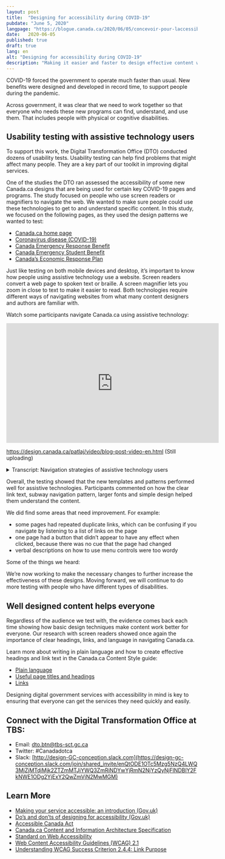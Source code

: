```yaml
---
layout: post
title:  "Designing for accessibility during COVID-19"
pubdate: "June 5, 2020"
langpage: "https://blogue.canada.ca/2020/06/05/concevoir-pour-laccessibilite.html"
date:   2020-06-05
published: true
draft: true
lang: en
alt: "Designing for accessibility during COVID-19"
description: "Making it easier and faster to design effective content within a coherent digital experience."
---
```


COVID-19 forced the government to operate much faster than usual. New benefits were designed and developed in record time, to support people during the pandemic. 

Across government, it was clear that we need to work together so that everyone who needs these new programs can find, understand, and use them. That includes people with physical or cognitive disabilities. 

## Usability testing with assistive technology users

To support this work, the Digital Transformation Office (DTO) conducted dozens of usability tests. Usability testing can help find problems that might affect many people. They are a key part of our toolkit in improving digital services. 

One of the studies the DTO ran assessed the accessibility of some new Canada.ca designs that are being used for certain key COVID-19 pages and programs. The study focused on people who use screen readers or magnifiers to navigate the web.  We wanted to make sure people could use these technologies to get to and understand specific content. In this study, we focused on the following pages, as they used the design patterns we wanted to test:

* [Canada.ca home page](https://www.canada.ca/en.html)
* [Coronavirus disease (COVID-19)](https://www.canada.ca/en/public-health/services/diseases/coronavirus-disease-covid-19.html?utm_campaign=not-applicable&utm_medium=vanity-url&utm_source=canada-ca_coronavirus) 
* [Canada Emergency Response Benefit](https://www.canada.ca/en/services/benefits/ei/cerb-application.html) 
* [Canada Emergency Student Benefit](https://www.canada.ca/en/services/benefits/ei/cerb-application.html) 
* [Canada’s Economic Response Plan](https://www.canada.ca/en/department-finance/economic-response-plan.html)

Just like testing on both mobile devices and desktop, it’s important to know how people using assistive technology use a website. Screen readers convert a web page to spoken text or braille. A screen magnifier lets you zoom in close to text to make it easier to read. Both technologies require different ways of navigating websites from what many content designers and authors are familiar with.
 
Watch some participants navigate Canada.ca using assistive technology:

<iframe width="560" height="315" src="https://www.youtube.com/embed/C4Gf8TaoyaM" frameborder="0" allow="accelerometer; autoplay; encrypted-media; gyroscope; picture-in-picture" allowfullscreen></iframe>


https://design.canada.ca/patlaj/video/blog-post-video-en.html (Still uploading)

<details>
  <summary>Transcript: Navigation strategies of assistive technology users</summary>
 
<p><strong> Title: </strong> Some assistive technology navigation strategies on Canada.ca - May 2020 </p>

<p><strong> Sub-title:</strong> Participant ARCA-03 - JAWS user - Financial support from the Canada.ca homepage </p>

<p>(A screen capture of the Canada.ca homepage. We zoom in to see a window open above the page with the title "Links List". A list of links appears in the window, each link being highlighted as the participant says out loud what they are.)</p>

<p><b>Participant 1:</b> Now I can't use "Skip to main content", I don't really quite know what's there first so we'll have to have a look and see.</p>
<p>(<strong>Caption:</strong> Navigating by exploring the list of links on the page)</p>
<p>Okay let's see, I see "Public pensions", "Get a passport"... Ah! Okay</p>
<p>("Coronavirus (COVID-19)" is highlighted)</p>
<p>Coronavirus - now there might be something there. You're talking about someone who's been laid off, so there might be something there. We'll come back to that in a minute.</p>
<p>("Get the support you need" is highlighted.)</p>
<p>So I'm going to start with "Get the support you need" and see if it has anything that looks like at least a good place to start. So I'll go there.</p>
<p><strong>Moderator:</strong> OK</p>
<p>(Zooms out to show the page change to the Economic Response Plan.)</p>
<p><strong>Sub-title:</strong> Participant ARCA-02 - JAWS user - Financial support from the Economic Response Plan</p>
<p>(Screen shot of a page entitled, "Canada's COVID-19 Economic Response Plan". A box moves down the page, highlighting different elements while a robotic voice (the screen reader) reads what's there.)</p>
<p><strong>Screen reader:</strong> Get the support you need. Canada's COVID-19 Economic Response Plan dash Canada.ca. Language selection, heading level -(The box highlights the page title, then continues down the page).</p>
<p>Canada's COVID-19 Economic Response Plan - Heading level 1. The Government of Canada is taking immediate, significant, decisive action to support Canadians and businesses facing hardship as a result of the global COVID-19 outbreak. </p>
<p><strong>Caption:</strong> Navigating by page element </p>
<p>Heading level 2 - On this page List with 3 items Bullet, same page link - Support for individuals. Bullet, same page link - Support for businesses. Bullet, same page link - Support for sectors. List end. Participant 2: I'm going to go to individuals, Support for individuals.</p>
<p>It shouldn't be going too fast, I'm an actual slow JAWS reader, compared to some.</p>
<p>(The selection box moves back up to the "Support for individuals" heading to the "Support for individuals" link)</p>
<p>Screen reader: Heading level 2 - Support for individuals. Heading level 3 - Individuals and families. List with 5 items. Temporary wage top-up for low-income essential workers </p>
<p><strong>Participant 2:</strong> Low-income essential… he's not an essential worker is he? Didn't say in the instructions.</p>
<p><strong>Screen reader:</strong> (Unintelligible).</p>
<p>(Selection moves down the other items in the list - Increasing the Canada Child Benefit, Special Goods and Services Tax credit payment, Extra time to file income tax returns, Mortgage payment deferral, then moves to a heading "People facing loss of income").</p>
<p>Heading level 3 - People facing loss of income <strong>Participant 2:</strong> Ah!</p>
<p><strong>Screen reader:</strong> List with 1 item. Canada Emergency Response Benefit (CERB) - button collapsed. Heading level 3 - Indigenous peoples.</p>
<p>(Selection moves from the "Indigenous peoples" ).</p>
<p>Canada Emergency Response Benefit (CERB) - button expanded.</p>
<p><strong>Participant 2:</strong> It's a collapsed link so it actually expanded which is good - it worked. Because they don't always work.</p>
<p><strong>Screen reader:</strong> We will provide a taxable benefit of $2000 every 4 weeks...</p>
<p>Sub-title: Participant ARCA-05 - Windows Magnifier user - When to re-apply for CERB.</p>
<p><strong>Participant 3:</strong> OK I just go to re-apply and see what the instructions say if I go from there.</p>
<p>It's right underneath there anyway "If your situation continues you should apply for the...</p>
<p>(Pointer moves around the screen, looking for more detail).</p>
<p>So I'm not sure because it's not saying right here where I'd expect it to be when I should apply for May 10th. It's just saying that I should re-apply every 4 weeks. Unless I missed it I don't see it here.</p>
<p>Caption: Uses the side menu to orient himself.</p>
<p>(Pointer moves to the Section menu at the right of the screen).</p>
<p>Yeah: "Who can apply," "How to apply…" Shows me that I'm actually on, "Keep getting my payments." So I feel like I'm in the right spot. Oh! There it is!</p>
<p>(Pointer moves to below the "Determine when to apply" link).</p>
<p><strong>Sub-title:</strong> Participant ARCA-04 - NVDA user - Contact about CERB.</p>
<p>(Screen capture of a page entitled "Applying for CERB with CRA: How to Apply". The page has a menu on the right labeled "Sections". A selection box moves around the elements on the page. Screen reader is audible throughout the video, but is unintelligible)</p>
<p><strong>Participant 4:</strong> Contact us about CERB - Hey! Let's try that!</p>
<p><strong>Screen reader:</strong> (Unintelligible)</p>
 <p><strong>Participant 4:</strong> You've got to contact the department you applied with, that's good.</p>
<p>1-800-959-8281. Oh, that's the normal CRA number.</p>

</details>


Overall, the testing showed that the new templates and patterns performed well for assistive technologies. Participants commented on how the clear link text, subway navigation pattern, larger fonts and simple design helped them understand the content.

We did find some areas that need improvement. For example:
* some pages had repeated duplicate links, which can be confusing if you navigate by listening to a list of links on the page
* one page had a button that didn’t appear to have any effect when clicked, because there was no cue that the page had changed 
* verbal descriptions on how to use menu controls were too wordy

Some of the things we heard:



We’re now working to make the necessary changes to further increase the effectiveness of these designs. Moving forward, we will continue to do more testing with people who have different types of disabilities. 

## Well designed content helps everyone

Regardless of the audience we test with, the evidence comes back each time showing how basic design techniques make content work better for everyone. Our research with screen readers showed once again the importance of clear headings, links, and language in navigating Canada.ca. 

Learn more about writing in plain language and how to create effective headings and link text in the Canada.ca Content Style guide:
* [Plain language](https://www.canada.ca/en/treasury-board-secretariat/services/government-communications/canada-content-style-guide.html#toc6) 
* [Useful page titles and headings](https://www.canada.ca/en/treasury-board-secretariat/services/government-communications/canada-content-style-guide.html#wp5-1)
* [Links](https://www.canada.ca/en/treasury-board-secretariat/services/government-communications/canada-content-style-guide.html#toc11)

Designing digital government services with accessibility in mind is key to ensuring that everyone can get the services they need quickly and easily. 

## Connect with the Digital Transformation Office at TBS:
* Email: [dto.btn@tbs-sct.gc.ca](mailto:dto.btn@tbs-sct.gc.ca)
* Twitter: #Canadadotca
* Slack: [http://design-GC-conception.slack.com](https://design-gc-conception.slack.com/join/shared_invite/enQtODE1OTc5Mzg5NzQ4LWQ3MjZjMTdjMjk2ZTZmMTJjYWQ3ZmRiNDYwYjRmN2NjYzQyNjFlNDBlY2FkNWE1ODg2YjExY2QwZmVjN2MwMGM)

## Learn More

* [Making your service accessible: an introduction (Gov.uk)](https://www.gov.uk/service-manual/helping-people-to-use-your-service/making-your-service-accessible-an-introduction)
* [Do’s and don’ts of designing for accessibility (Gov.uk)](https://accessibility.blog.gov.uk/2016/09/02/dos-and-donts-on-designing-for-accessibility/)
* [Accessible Canada Act](https://www.parl.ca/DocumentViewer/en/42-1/bill/C-81/royal-assent)
* [Canada.ca Content and Information Architecture Specification](https://www.canada.ca/en/treasury-board-secretariat/services/government-communications/canada-content-information-architecture-specification.html)
* [Standard on Web Accessibility](https://www.tbs-sct.gc.ca/pol/doc-eng.aspx?id=23601)
* [Web Content Accessibility Guidelines (WCAG) 2.1](https://www.w3.org/TR/WCAG21/)
* [Understanding WCAG Success Criterion 2.4.4: Link Purpose](https://www.w3.org/WAI/WCAG21/Understanding/link-purpose-in-context.html)
